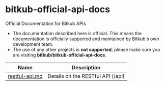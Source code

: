 # bitkub-official-api-docs
Official Documentation for Bitkub APIs

* The documentation described here is official. This means the documentation is officially supported and maintained by Bitkub's own development team.
* The use of any other projects is **not supported**; please make sure you are visiting **bitkub/bitkub-official-api-docs**.


Name | Description
------------ | ------------ 
[restful-api.md](./restful-api.md) | Details on the RESTful API (/api)

